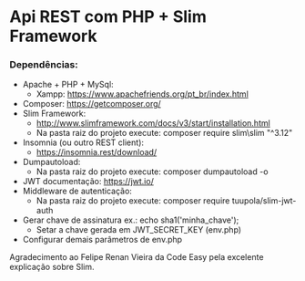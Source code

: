 <h1>Api REST com PHP + Slim Framework</h1>
<h3>Depend&ecirc;ncias:</h3>
<ul>
<li>Apache + PHP + MySql:
<ul>
<li>Xampp:&nbsp;<a href="https://www.apachefriends.org/pt_br/index.html">https://www.apachefriends.org/pt_br/index.html</a></li>
</ul>
</li>
<li>Composer:&nbsp;<a href="https://getcomposer.org/">https://getcomposer.org/</a></li>
<li>Slim Framework:&nbsp;
<ul>
<li><a href="http://www.slimframework.com/docs/v3/start/installation.html">http://www.slimframework.com/docs/v3/start/installation.html</a></li>
<li>Na pasta raiz do projeto execute: composer require slim\slim "^3.12"</li>
</ul>
</li>
<li>Insomnia (ou outro REST client):&nbsp;
<ul>
<li><a href="https://insomnia.rest/download/">https://insomnia.rest/download/</a></li>
</ul>
</li>
<li>Dumpautoload:
<ul>
<li>Na pasta raiz do projeto execute: composer dumpautoload -o</li>
</ul>
</li>
<li>JWT documenta&ccedil;&atilde;o:&nbsp;<a href="https://jwt.io/">https://jwt.io/</a></li>
<li>Middleware de autentica&ccedil;&atilde;o:
<ul>
<li>Na pasta raiz do projeto execute: composer require tuupola/slim-jwt-auth</li>
</ul>
</li>
<li>Gerar chave de assinatura ex.: echo sha1('minha_chave');
<ul>
<li>Setar a chave gerada em JWT_SECRET_KEY (env.php)</li>
</ul>
</li>
<li>Configurar demais par&acirc;metros de env.php</li>
</ul>

Agradecimento ao Felipe Renan Vieira da Code Easy pela excelente explicação sobre Slim.
